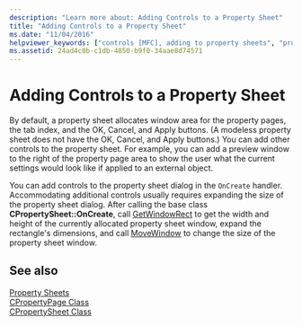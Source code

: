 ```yaml
---
description: "Learn more about: Adding Controls to a Property Sheet"
title: "Adding Controls to a Property Sheet"
ms.date: "11/04/2016"
helpviewer_keywords: ["controls [MFC], adding to property sheets", "property sheets, adding controls"]
ms.assetid: 24ad4c0b-c1db-4850-b9f0-34aae8d74571
---
```

# Adding Controls to a Property Sheet

By default, a property sheet allocates window area for the property pages, the tab index, and the OK, Cancel, and Apply buttons. (A modeless property sheet does not have the OK, Cancel, and Apply buttons.) You can add other controls to the property sheet. For example, you can add a preview window to the right of the property page area to show the user what the current settings would look like if applied to an external object.

You can add controls to the property sheet dialog in the `OnCreate` handler. Accommodating additional controls usually requires expanding the size of the property sheet dialog. After calling the base class **CPropertySheet::OnCreate**, call [GetWindowRect](reference/cwnd-class.md#getwindowrect) to get the width and height of the currently allocated property sheet window, expand the rectangle's dimensions, and call [MoveWindow](reference/cwnd-class.md#movewindow) to change the size of the property sheet window.

## See also

[Property Sheets](property-sheets-mfc.md)<br/>
[CPropertyPage Class](reference/cpropertypage-class.md)<br/>
[CPropertySheet Class](reference/cpropertysheet-class.md)
